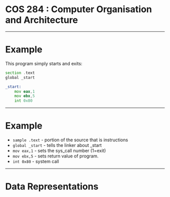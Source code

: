 <!-- $theme: gaia
template:gaia-->

COS 284 : Computer Organisation and Architecture
===
---
<!-- $theme: gaia
template : normal -->

# Example 

This program simply starts and exits:

```asm
section .text
global _start

_start:
	mov eax,1
	mov ebx,5
	int 0x80

```

---

# Example

- `sample .text` - portion of the source that is instructions
- `global _start` - tells the linker about _start
- `mov eax,1` - sets the sys_call number (1=exit)
- `mov ebx,5` - sets return value of program.
- `int 0x80` - system call

---

# Data Representations

